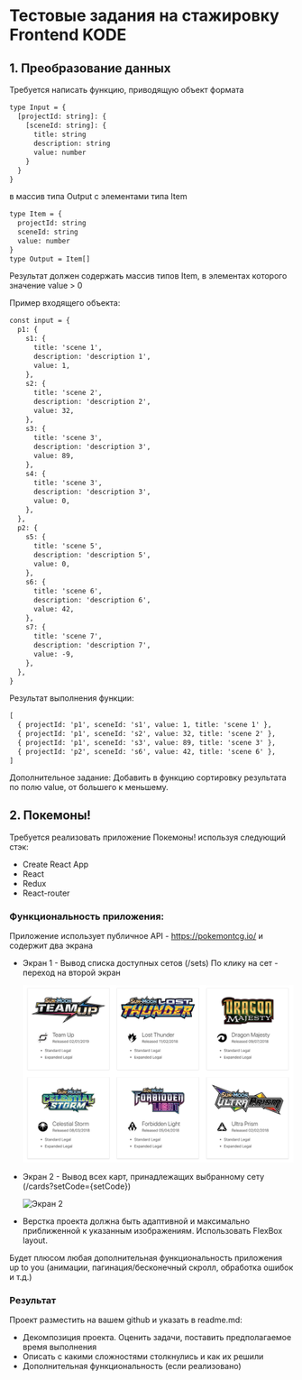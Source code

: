 # Тестовые задания на стажировку Frontend KODE

## 1. Преобразование данных

Требуется написать функцию, приводящую объект формата

```
type Input = {
  [projectId: string]: {
    [sceneId: string]: {
      title: string
      description: string
      value: number
    }
  }
}
```

в массив типа Output с элементами типа Item

```
type Item = {
  projectId: string
  sceneId: string
  value: number
}
type Output = Item[]
```

Результат должен содержать массив типов Item, в элементах которого значение value > 0

Пример входящего объекта:

```
const input = {
  p1: {
    s1: {
      title: 'scene 1',
      description: 'description 1',
      value: 1,
    },
    s2: {
      title: 'scene 2',
      description: 'description 2',
      value: 32,
    },
    s3: {
      title: 'scene 3',
      description: 'description 3',
      value: 89,
    },
    s4: {
      title: 'scene 3',
      description: 'description 3',
      value: 0,
    },
  },
  p2: {
    s5: {
      title: 'scene 5',
      description: 'description 5',
      value: 0,
    },
    s6: {
      title: 'scene 6',
      description: 'description 6',
      value: 42,
    },
    s7: {
      title: 'scene 7',
      description: 'description 7',
      value: -9,
    },
  },
}
```

Результат выполнения функции:

```
[
  { projectId: 'p1', sceneId: 's1', value: 1, title: 'scene 1' },
  { projectId: 'p1', sceneId: 's2', value: 32, title: 'scene 2' },
  { projectId: 'p1', sceneId: 's3', value: 89, title: 'scene 3' },
  { projectId: 'p2', sceneId: 's6', value: 42, title: 'scene 6' },
]
```

Дополнительное задание:
Добавить в функцию сортировку результата по полю value, от большего к меньшему.

## 2. Покемоны!

Требуется реализовать приложение Покемоны! используя следующий стэк:

- Create React App
- React
- Redux
- React-router

### Функциональность приложения:

Приложение использует публичное API - https://pokemontcg.io/ и содержит два экрана

- Экран 1 - Вывод списка доступных сетов (/sets)
  По клику на сет - переход на второй экран

  ![Экран 1](screen1.png?raw=true "Экран 1")

- Экран 2 - Вывод всех карт, принадлежащих выбранному сету (/cards?setCode={setCode})

  ![Экран 2](screen2.png?raw=true "Экран 2")

- Верстка проекта должна быть адаптивной и максимально приближенной к указанным изображениям. Использовать FlexBox layout.

Будет плюсом любая дополнительная функциональность приложения up to you (анимации, пагинация/бесконечный скролл, обработка ошибок и т.д.)

### Результат

Проект разместить на вашем github и указать в readme.md:

- Декомпозиция проекта. Оценить задачи, поставить предполагаемое время выполнения
- Описать с какими сложностями столкнулись и как их решили
- Дополнительная функциональность (если реализовано)
